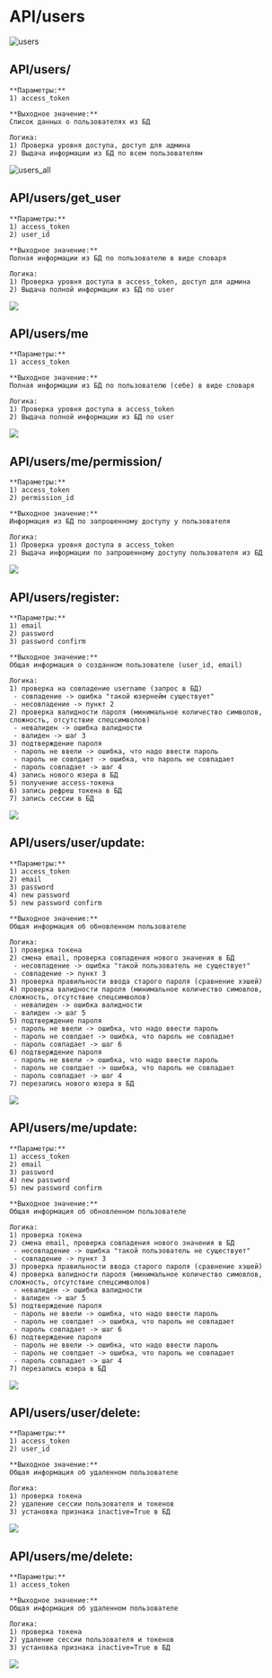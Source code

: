 # API/users

![users](img/api_user_00_main.png)

## API/users/

    **Параметры:**
    1) access_token

    **Выходное значение:**
    Cписок данных о пользователях из БД 

    Логика:
    1) Проверка уровня доступа, доступ для админа
    2) Выдача информации из БД по всем пользователям

![users_all](img/api_user_01_usersall.png)

## API/users/get_user

	**Параметры:**
    1) access_token
    2) user_id

    **Выходное значение:**
    Полная информации из БД по пользователю в виде словаря

	Логика:
    1) Проверка уровня доступа в access_token, доступ для админа
	2) Выдача полной информации из БД по user

![](img/api_user_02_getbyuserid.png)

## API/users/me

	**Параметры:**
    1) access_token

    **Выходное значение:**
    Полная информации из БД по пользователю (себе) в виде словаря

	Логика:
    1) Проверка уровня доступа в access_token
	2) Выдача полной информации из БД по user

![](img/api_user_03_getmyinfo.png)

## API/users/me/permission/

	**Параметры:**
    1) access_token
    2) permission_id

    **Выходное значение:**
    Информация из БД по запрошенному доступу у пользователя 

    Логика:
    1) Проверка уровня доступа в access_token
    2) Выдача информации по запрошенному доступу пользователя из БД

![](img/api_user_04_get_specific_permission.png)

## API/users/register:

	**Параметры:**
	1) email
	2) password
	3) password confirm

    **Выходное значение:**
    Общая информация о созданном пользователе (user_id, email)

	Логика:
	1) проверка на совпадение username (запрос в БД)
	 - совпадение -> ошибка "такой юзернейм существует"
	 - несовпадение -> пункт 2
	2) проверка валидности пароля (минимальное количество символов, сложность, отсутствие спецсимволов)
	 - невалиден -> ошибка валидности
	 - валиден -> шаг 3
	3) подтверждение пароля
	 - пароль не ввели -> ошибка, что надо ввести пароль
	 - пароль не совпдает -> ошибка, что пароль не совпадает
	 - пароль совпадает -> шаг 4
	4) запись нового юзера в БД
	5) получение access-токена
	6) запись рефреш токена в БД
	7) запись сессии в БД

![](img/api_user_05_register_user.png)

## API/users/user/update:

	**Параметры:**
    1) access_token
    2) email
	3) password
	4) new password
	5) new password confirm
    
    **Выходное значение:**
    Общая информация об обновленном пользователе

	Логика:
    1) проверка токена
	2) смена email, проверка совпадения нового значения в БД
	 - несовпадение -> ошибка "такой пользователь не существует"
	 - совпадение -> пункт 3
	3) проверка правильности ввода старого пароля (сравнение хэшей)
	4) проверка валидности пароля (минимальное количество симовлов, сложность, отсутствие спецсимволов)
	 - невалиден -> ошибка валидности
	 - валиден -> шаг 5
	5) подтверждение пароля
	 - пароль не ввели -> ошибка, что надо ввести пароль
	 - пароль не совпдает -> ошибка, что пароль не совпадает
	 - пароль совпадает -> шаг 6
	6) подтверждение пароля
	 - пароль не ввели -> ошибка, что надо ввести пароль
	 - пароль не совпдает -> ошибка, что пароль не совпадает
	 - пароль совпадает -> шаг 4
	7) перезапись нового юзера в БД

![](img/api_user_06_updateuser_by_id_1.png)

## API/users/me/update:

	**Параметры:**
    1) access_token
    2) email
	3) password
	4) new password
	5) new password confirm
    
    **Выходное значение:**
    Общая информация об обновленном пользователе

	Логика:
    1) проверка токена
	2) смена email, проверка совпадения нового значения в БД
	 - несовпадение -> ошибка "такой пользователь не существует"
	 - совпадение -> пункт 3
	3) проверка правильности ввода старого пароля (сравнение хэшей)
	4) проверка валидности пароля (минимальное количество симовлов, сложность, отсутствие спецсимволов)
	 - невалиден -> ошибка валидности
	 - валиден -> шаг 5
	5) подтверждение пароля
	 - пароль не ввели -> ошибка, что надо ввести пароль
	 - пароль не совпдает -> ошибка, что пароль не совпадает
	 - пароль совпадает -> шаг 6
	6) подтверждение пароля
	 - пароль не ввели -> ошибка, что надо ввести пароль
	 - пароль не совпдает -> ошибка, что пароль не совпадает
	 - пароль совпадает -> шаг 4
	7) перезапись юзера в БД

![](img/api_user_08_updateuser_me_1.png)

## API/users/user/delete:

	**Параметры:**
    1) access_token
    2) user_id

    **Выходное значение:**
    Общая информация об удаленном пользователе

	Логика:
    1) проверка токена
	2) удаление сессии пользователя и токенов
    3) установка признака inactive=True в БД

![](img/api_user_07_delete_user_by_id.png)

## API/users/me/delete:

	**Параметры:**
    1) access_token

    **Выходное значение:**
    Общая информация об удаленном пользователе

	Логика:
    1) проверка токена
	2) удаление сессии пользователя и токенов
    3) установка признака inactive=True в БД

![](img/api_user_09_deleteuser_me.png)
